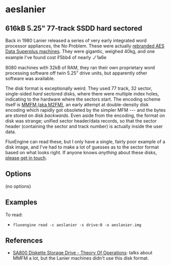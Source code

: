 aeslanier
====
## 616kB 5.25" 77-track SSDD hard sectored
<!-- This file is automatically generated. Do not edit. -->

Back in 1980 Lanier released a series of very early integrated word processor
appliances, the No Problem. These were actually [rebranded AES Data Superplus
machines](http://vintagecomputers.site90.net/aes/). They were gigantic,
weighed 40kg, and one example I've found cost ꆲ5bb4
of nearly ㇢1a6e

8080 machines with 32kB of RAM, they ran their own proprietary word
processing software off twin 5.25" drive units, but apparently other software
was available.

The disk format is exceptionally weird. They used 77 track, 32 sector, single-sided
_hard_ sectored disks, where there were multiple index holes,
indicating to the hardware where the sectors start. The encoding scheme
itself is [MMFM (aka
M2FM)](http://www.retrotechnology.com/herbs_stuff/m2fm.html), an early
attempt at double-density disk encoding which rapidly got obsoleted by the
simpler MFM --- and the bytes are stored on disk _backwards_. Even aside from
the encoding, the format on disk was strange; unified sector header/data
records, so that the sector header (containing the sector and track number)
is actually inside the user data.

FluxEngine can read these, but I only have a single, fairly poor example of a
disk image, and I've had to make a lot of guesses as to the sector format
based on what looks right. If anyone knows _anything_ about these disks,
[please get in touch](https://github.com/davidgiven/fluxengine/issues/new).

## Options

(no options)

## Examples

To read:

  - `fluxengine read -c aeslanier -s drive:0 -o aeslanier.img`

## References

  * [SA800 Diskette Storage Drive - Theory Of
    Operations](http://www.hartetechnologies.com/manuals/Shugart/50664-1_SA800_TheorOp_May78.pdf):
    talks about MMFM a lot, but the Lanier machines didn't use this disk
    format.


